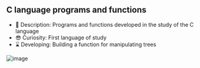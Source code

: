## C language programs and functions

 - 👀 Description: Programs and functions developed in the study of the C language
 - 😎 Curiosity: First language of study
 - ⌛ Developing: Building a function for manipulating trees


![image](https://user-images.githubusercontent.com/69876702/131587080-e153e9c0-81ba-472f-a2dc-a7f70aa32445.png)



